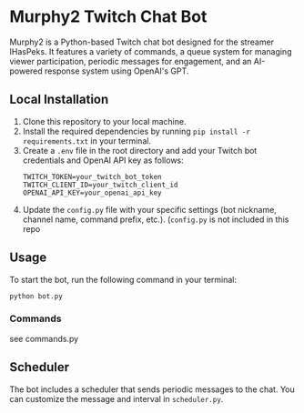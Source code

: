 # Murphy2 Twitch Chat Bot

Murphy2 is a Python-based Twitch chat bot designed for the streamer IHasPeks. It features a variety of commands, a queue system for managing viewer participation, periodic messages for engagement, and an AI-powered response system using OpenAI's GPT.

## Local Installation

1. Clone this repository to your local machine.
2. Install the required dependencies by running `pip install -r requirements.txt` in your terminal.
3. Create a `.env` file in the root directory and add your Twitch bot credentials and OpenAI API key as follows:
    ```
    TWITCH_TOKEN=your_twitch_bot_token
    TWITCH_CLIENT_ID=your_twitch_client_id
    OPENAI_API_KEY=your_openai_api_key
    ```
4. Update the `config.py` file with your specific settings (bot nickname, channel name, command prefix, etc.). (`config.py` is not included in this repo

## Usage

To start the bot, run the following command in your terminal:

```
python bot.py
```

### Commands

see commands.py

## Scheduler

The bot includes a scheduler that sends periodic messages to the chat. You can customize the message and interval in `scheduler.py`.
